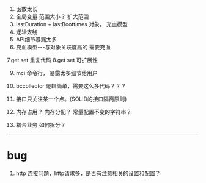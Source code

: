 1. 函数太长
2. 全局变量 范围大小？  扩大范围
3. lastDuration + lastBoottimes  对象， 充血模型
4. 逻辑太绕
5. API细节暴漏太多
6. 充血模型---与对象关联度高的 需要充血


7.get set  重复代码
8.get set 可扩展性

9. mci 命令行， 暴露太多细节给用户
10. bccollector 逻辑简单，需要这么多代码？？？

11. 接口只关注某一个点。(SOLID的接口隔离原则)
12. 内存占用？ 内存分配？ 常量配置不变的字符串？
13. 耦合业务 如何拆分？

---
# bug
1. http 连接问题，http请求多，是否有注意相关的设置和配置？
